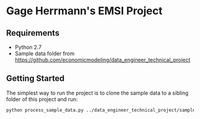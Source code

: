 # Gage Herrmann's EMSI Project

## Requirements
- Python 2.7
- Sample data folder from https://github.com/economicmodeling/data_engineer_technical_project

## Getting Started
The simplest way to run the project is to clone the sample data to a sibling folder of this project and run:

```bash
python process_sample_data.py ../data_engineer_technical_project/sample.gz ../data_engineer_technical_project/map_onet_soc.csv ../data_engineer_technical_project/soc_hierarchy.csv
```
